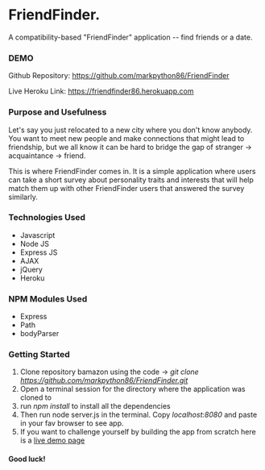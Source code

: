 # FriendFinder.
A compatibility-based "FriendFinder" application -- find friends or a date.

### DEMO
Github Repository: https://github.com/markpython86/FriendFinder

Live Heroku Link: https://friendfinder86.herokuapp.com


### Purpose and Usefulness

  Let's say you just relocated to a new city where you don't know anybody. You want to meet new people and make connections 
  that might lead to friendship, but we all know it can be hard to bridge the gap of stranger -> acquaintance -> friend.
  
  This is where FriendFinder comes in. It is a simple application where users can take a short survey about personality traits   and interests that will help match them up with other FriendFinder users that answered the survey similarly. 

### Technologies Used
  * Javascript
  * Node JS
  * Express JS
  * AJAX
  * jQuery
  * Heroku
  
### NPM Modules Used
  * Express 
  * Path
  * bodyParser
  
### Getting Started
1. Clone repository bamazon using the code -> _git clone https://github.com/markpython86/FriendFinder.git_
1. Open a terminal session for the directory where the application was cloned to
1. run *npm install* to install all the dependencies
1. Then run node server.js in the terminal. Copy _localhost:8080_ and paste in your fav browser to see app.
1. If you want to challenge yourself by building the app from scratch here is a [live demo page](https://friendfinder86.herokuapp.com)



#### Good luck!